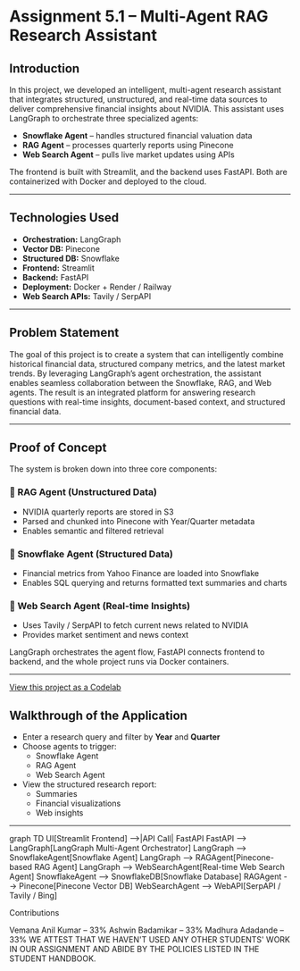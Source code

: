 # Assignment 5.1 – Multi-Agent RAG Research Assistant

## Introduction

In this project, we developed an intelligent, multi-agent research assistant that integrates structured, unstructured, and real-time data sources to deliver comprehensive financial insights about NVIDIA. This assistant uses LangGraph to orchestrate three specialized agents:

- **Snowflake Agent** – handles structured financial valuation data  
- **RAG Agent** – processes quarterly reports using Pinecone  
- **Web Search Agent** – pulls live market updates using APIs

The frontend is built with Streamlit, and the backend uses FastAPI. Both are containerized with Docker and deployed to the cloud.

---

## Technologies Used

- **Orchestration:** LangGraph  
- **Vector DB:** Pinecone  
- **Structured DB:** Snowflake  
- **Frontend:** Streamlit  
- **Backend:** FastAPI  
- **Deployment:** Docker + Render / Railway  
- **Web Search APIs:** Tavily / SerpAPI  

---

## Problem Statement

The goal of this project is to create a system that can intelligently combine historical financial data, structured company metrics, and the latest market trends. By leveraging LangGraph’s agent orchestration, the assistant enables seamless collaboration between the Snowflake, RAG, and Web agents. The result is an integrated platform for answering research questions with real-time insights, document-based context, and structured financial data.

---

##  Proof of Concept

The system is broken down into three core components:

### 🔹 RAG Agent (Unstructured Data)
- NVIDIA quarterly reports are stored in S3
- Parsed and chunked into Pinecone with Year/Quarter metadata
- Enables semantic and filtered retrieval

### 🔹 Snowflake Agent (Structured Data)
- Financial metrics from Yahoo Finance are loaded into Snowflake
- Enables SQL querying and returns formatted text summaries and charts

### 🔹 Web Search Agent (Real-time Insights)
- Uses Tavily / SerpAPI to fetch current news related to NVIDIA
- Provides market sentiment and news context

LangGraph orchestrates the agent flow, FastAPI connects frontend to backend, and the whole project runs via Docker containers.

---
[View this project as a Codelab](https://codelabs-preview.appspot.com/?file_id=10JxYB2VVfDPeJeyB4UOgK0hLkW-VULxwzqYZYmiYE_g)
##  Walkthrough of the Application
- Enter a research query and filter by **Year** and **Quarter**
- Choose agents to trigger:
  -  Snowflake Agent  
  -  RAG Agent  
  -  Web Search Agent
- View the structured research report:
  - Summaries  
  - Financial visualizations  
  - Web insights


---

graph TD
    UI[Streamlit Frontend] -->|API Call| FastAPI
    FastAPI --> LangGraph[LangGraph Multi-Agent Orchestrator]
    LangGraph --> SnowflakeAgent[Snowflake Agent]
    LangGraph --> RAGAgent[Pinecone-based RAG Agent]
    LangGraph --> WebSearchAgent[Real-time Web Search Agent]
    SnowflakeAgent --> SnowflakeDB[Snowflake Database]
    RAGAgent --> Pinecone[Pinecone Vector DB]
    WebSearchAgent --> WebAPI[SerpAPI / Tavily / Bing]

Contributions

Vemana Anil Kumar – 33%
Ashwin Badamikar – 33%
Madhura Adadande – 33%
WE ATTEST THAT WE HAVEN'T USED ANY OTHER STUDENTS' WORK IN OUR ASSIGNMENT AND ABIDE BY THE POLICIES LISTED IN THE STUDENT HANDBOOK.
